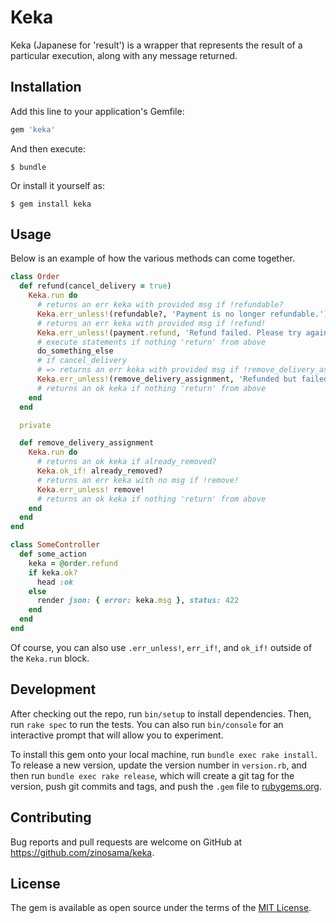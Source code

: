 # Keka

Keka (Japanese for 'result') is a wrapper that represents the result of a particular execution, along with any message returned.

## Installation

Add this line to your application's Gemfile:

```ruby
gem 'keka'
```

And then execute:

    $ bundle

Or install it yourself as:

    $ gem install keka

## Usage

Below is an example of how the various methods can come together.

```ruby
class Order
  def refund(cancel_delivery = true)
    Keka.run do
      # returns an err keka with provided msg if !refundable?
      Keka.err_unless!(refundable?, 'Payment is no longer refundable.')
      # returns an err keka with provided msg if !refund!
      Keka.err_unless!(payment.refund, 'Refund failed. Please try again')
      # execute statements if nothing 'return' from above
      do_something_else
      # if cancel_delivery
      # => returns an err keka with provided msg if !remove_delivery_assignment
      Keka.err_unless!(remove_delivery_assignment, 'Refunded but failed to remove delivery.') if cancel_delivery
      # returns an ok keka if nothing 'return' from above
    end
  end

  private

  def remove_delivery_assignment
    Keka.run do
      # returns an ok keka if already_removed?
      Keka.ok_if! already_removed?
      # returns an err keka with no msg if !remove!
      Keka.err_unless! remove!
      # returns an ok keka if nothing 'return' from above
    end
  end
end

class SomeController
  def some_action
    keka = @order.refund
    if keka.ok?
      head :ok
    else
      render json: { error: keka.msg }, status: 422
    end
  end
end
```

Of course, you can also use `.err_unless!`, `err_if!`, and `ok_if!` outside
of the `Keka.run` block.

## Development

After checking out the repo, run `bin/setup` to install dependencies. Then, run `rake spec` to run the tests. You can also run `bin/console` for an interactive prompt that will allow you to experiment.

To install this gem onto your local machine, run `bundle exec rake install`. To release a new version, update the version number in `version.rb`, and then run `bundle exec rake release`, which will create a git tag for the version, push git commits and tags, and push the `.gem` file to [rubygems.org](https://rubygems.org).

## Contributing

Bug reports and pull requests are welcome on GitHub at https://github.com/zinosama/keka.

## License

The gem is available as open source under the terms of the [MIT License](https://opensource.org/licenses/MIT).

